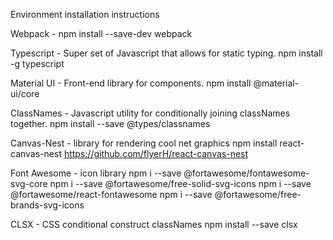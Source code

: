 Environment installation instructions

Webpack - 
npm install --save-dev webpack

Typescript - Super set of Javascript that allows for static typing.
npm install -g typescript

Material UI - Front-end library for components.
npm install @material-ui/core

ClassNames - Javascript utility for conditionally joining classNames together.
npm install --save @types/classnames

Canvas-Nest - library for rendering cool net graphics
npm install react-canvas-nest
https://github.com/flyerH/react-canvas-nest


Font Awesome - icon library
npm i --save @fortawesome/fontawesome-svg-core
npm i --save @fortawesome/free-solid-svg-icons
npm i --save @fortawesome/react-fontawesome
npm i --save @fortawesome/free-brands-svg-icons

CLSX - CSS conditional construct classNames
npm install --save clsx
